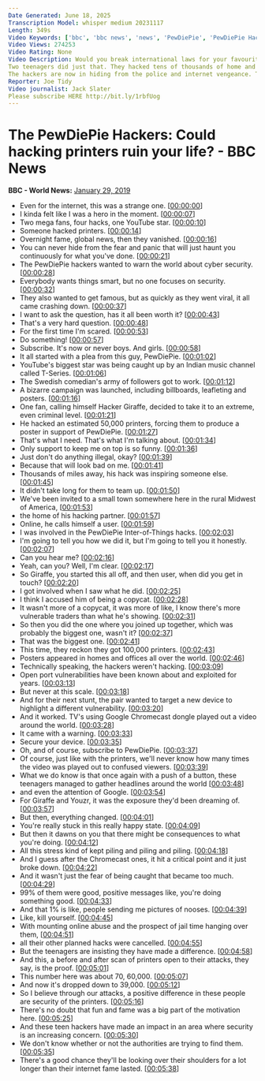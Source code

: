 ```yaml
---
Date Generated: June 18, 2025
Transcription Model: whisper medium 20231117
Length: 349s
Video Keywords: ['bbc', 'bbc news', 'news', 'PewDiePie', 'PewDiePie Hackers', 'hacking printers', 'pewdiepie', 'subscribe to pewdiepie', 'pewdiepie army', 'pewdiepie news', 'pew news', 'news pew', 'pewdiepie tseries', 't series', 'pewdiepie vs t series', 'printer hacking']
Video Views: 274253
Video Rating: None
Video Description: Would you break international laws for your favourite YouTube vlogger?
Two teenagers did just that. They hacked tens of thousands of home and office printers in support of YouTube's biggest star, PewDiePie.
The hackers are now in hiding from the police and internet vengeance. They tell us how they did it, and whether it was worth looking over their shoulders for the rest of their lives.
Reporter: Joe Tidy
Video journalist: Jack Slater
Please subscribe HERE http://bit.ly/1rbfUog
---
```


# The PewDiePie Hackers: Could hacking printers ruin your life? - BBC News
**BBC - World News:** [January 29, 2019](https://www.youtube.com/watch?v=u6UivPFPBiw)
*  Even for the internet, this was a strange one. [[00:00:00](https://www.youtube.com/watch?v=u6UivPFPBiw&t=0.0s)]
*  I kinda felt like I was a hero in the moment. [[00:00:07](https://www.youtube.com/watch?v=u6UivPFPBiw&t=7.36s)]
*  Two mega fans, four hacks, one YouTube star. [[00:00:10](https://www.youtube.com/watch?v=u6UivPFPBiw&t=10.36s)]
*  Someone hacked printers. [[00:00:14](https://www.youtube.com/watch?v=u6UivPFPBiw&t=14.76s)]
*  Overnight fame, global news, then they vanished. [[00:00:16](https://www.youtube.com/watch?v=u6UivPFPBiw&t=16.76s)]
*  You can never hide from the fear and panic that will just haunt you continuously for what you've done. [[00:00:21](https://www.youtube.com/watch?v=u6UivPFPBiw&t=21.240000000000002s)]
*  The PewDiePie hackers wanted to warn the world about cyber security. [[00:00:28](https://www.youtube.com/watch?v=u6UivPFPBiw&t=28.32s)]
*  Everybody wants things smart, but no one focuses on security. [[00:00:32](https://www.youtube.com/watch?v=u6UivPFPBiw&t=32.32s)]
*  They also wanted to get famous, but as quickly as they went viral, it all came crashing down. [[00:00:37](https://www.youtube.com/watch?v=u6UivPFPBiw&t=37.8s)]
*  I want to ask the question, has it all been worth it? [[00:00:43](https://www.youtube.com/watch?v=u6UivPFPBiw&t=43.8s)]
*  That's a very hard question. [[00:00:48](https://www.youtube.com/watch?v=u6UivPFPBiw&t=48.8s)]
*  For the first time I'm scared. [[00:00:53](https://www.youtube.com/watch?v=u6UivPFPBiw&t=53.8s)]
*  Do something! [[00:00:57](https://www.youtube.com/watch?v=u6UivPFPBiw&t=57.04s)]
*  Subscribe. It's now or never boys. And girls. [[00:00:58](https://www.youtube.com/watch?v=u6UivPFPBiw&t=58.04s)]
*  It all started with a plea from this guy, PewDiePie. [[00:01:02](https://www.youtube.com/watch?v=u6UivPFPBiw&t=62.04s)]
*  YouTube's biggest star was being caught up by an Indian music channel called T-Series. [[00:01:06](https://www.youtube.com/watch?v=u6UivPFPBiw&t=66.03999999999999s)]
*  The Swedish comedian's army of followers got to work. [[00:01:12](https://www.youtube.com/watch?v=u6UivPFPBiw&t=72.03999999999999s)]
*  A bizarre campaign was launched, including billboards, leafleting and posters. [[00:01:16](https://www.youtube.com/watch?v=u6UivPFPBiw&t=76.03999999999999s)]
*  One fan, calling himself Hacker Giraffe, decided to take it to an extreme, even criminal level. [[00:01:21](https://www.youtube.com/watch?v=u6UivPFPBiw&t=81.28s)]
*  He hacked an estimated 50,000 printers, forcing them to produce a poster in support of PewDiePie. [[00:01:27](https://www.youtube.com/watch?v=u6UivPFPBiw&t=87.28s)]
*  That's what I need. That's what I'm talking about. [[00:01:34](https://www.youtube.com/watch?v=u6UivPFPBiw&t=94.28s)]
*  Only support to keep me on top is so funny. [[00:01:36](https://www.youtube.com/watch?v=u6UivPFPBiw&t=96.28s)]
*  Just don't do anything illegal, okay? [[00:01:39](https://www.youtube.com/watch?v=u6UivPFPBiw&t=99.28s)]
*  Because that will look bad on me. [[00:01:41](https://www.youtube.com/watch?v=u6UivPFPBiw&t=101.28s)]
*  Thousands of miles away, his hack was inspiring someone else. [[00:01:45](https://www.youtube.com/watch?v=u6UivPFPBiw&t=105.28s)]
*  It didn't take long for them to team up. [[00:01:50](https://www.youtube.com/watch?v=u6UivPFPBiw&t=110.52s)]
*  We've been invited to a small town somewhere here in the rural Midwest of America, [[00:01:53](https://www.youtube.com/watch?v=u6UivPFPBiw&t=113.52s)]
*  the home of his hacking partner. [[00:01:57](https://www.youtube.com/watch?v=u6UivPFPBiw&t=117.52s)]
*  Online, he calls himself a user. [[00:01:59](https://www.youtube.com/watch?v=u6UivPFPBiw&t=119.52s)]
*  I was involved in the PewDiePie Inter-of-Things hacks. [[00:02:03](https://www.youtube.com/watch?v=u6UivPFPBiw&t=123.52s)]
*  I'm going to tell you how we did it, but I'm going to tell you it honestly. [[00:02:07](https://www.youtube.com/watch?v=u6UivPFPBiw&t=127.52000000000001s)]
*  Can you hear me? [[00:02:16](https://www.youtube.com/watch?v=u6UivPFPBiw&t=136.52s)]
*  Yeah, can you? Well, I'm clear. [[00:02:17](https://www.youtube.com/watch?v=u6UivPFPBiw&t=137.52s)]
*  So Giraffe, you started this all off, and then user, when did you get in touch? [[00:02:20](https://www.youtube.com/watch?v=u6UivPFPBiw&t=140.52s)]
*  I got involved when I saw what he did. [[00:02:25](https://www.youtube.com/watch?v=u6UivPFPBiw&t=145.52s)]
*  I think I accused him of being a copycat. [[00:02:28](https://www.youtube.com/watch?v=u6UivPFPBiw&t=148.52s)]
*  It wasn't more of a copycat, it was more of like, I know there's more vulnerable traders than what he's showing. [[00:02:31](https://www.youtube.com/watch?v=u6UivPFPBiw&t=151.52s)]
*  So then you did the one where you joined up together, which was probably the biggest one, wasn't it? [[00:02:37](https://www.youtube.com/watch?v=u6UivPFPBiw&t=157.52s)]
*  That was the biggest one. [[00:02:41](https://www.youtube.com/watch?v=u6UivPFPBiw&t=161.52s)]
*  This time, they reckon they got 100,000 printers. [[00:02:43](https://www.youtube.com/watch?v=u6UivPFPBiw&t=163.52s)]
*  Posters appeared in homes and offices all over the world. [[00:02:46](https://www.youtube.com/watch?v=u6UivPFPBiw&t=166.76000000000002s)]
*  Technically speaking, the hackers weren't hacking. [[00:03:09](https://www.youtube.com/watch?v=u6UivPFPBiw&t=189.76000000000002s)]
*  Open port vulnerabilities have been known about and exploited for years. [[00:03:13](https://www.youtube.com/watch?v=u6UivPFPBiw&t=193.0s)]
*  But never at this scale. [[00:03:18](https://www.youtube.com/watch?v=u6UivPFPBiw&t=198.0s)]
*  And for their next stunt, the pair wanted to target a new device to highlight a different vulnerability. [[00:03:20](https://www.youtube.com/watch?v=u6UivPFPBiw&t=200.0s)]
*  And it worked. TV's using Google Chromecast dongle played out a video around the world. [[00:03:28](https://www.youtube.com/watch?v=u6UivPFPBiw&t=208.0s)]
*  It came with a warning. [[00:03:33](https://www.youtube.com/watch?v=u6UivPFPBiw&t=213.0s)]
*  Secure your device. [[00:03:35](https://www.youtube.com/watch?v=u6UivPFPBiw&t=215.0s)]
*  Oh, and of course, subscribe to PewDiePie. [[00:03:37](https://www.youtube.com/watch?v=u6UivPFPBiw&t=217.0s)]
*  Of course, just like with the printers, we'll never know how many times the video was played out to confused viewers. [[00:03:39](https://www.youtube.com/watch?v=u6UivPFPBiw&t=219.24s)]
*  What we do know is that once again with a push of a button, these teenagers managed to gather headlines around the world [[00:03:48](https://www.youtube.com/watch?v=u6UivPFPBiw&t=228.24s)]
*  and even the attention of Google. [[00:03:54](https://www.youtube.com/watch?v=u6UivPFPBiw&t=234.24s)]
*  For Giraffe and Youzr, it was the exposure they'd been dreaming of. [[00:03:57](https://www.youtube.com/watch?v=u6UivPFPBiw&t=237.24s)]
*  But then, everything changed. [[00:04:01](https://www.youtube.com/watch?v=u6UivPFPBiw&t=241.24s)]
*  You're really stuck in this really happy state. [[00:04:09](https://www.youtube.com/watch?v=u6UivPFPBiw&t=249.24s)]
*  But then it dawns on you that there might be consequences to what you're doing. [[00:04:12](https://www.youtube.com/watch?v=u6UivPFPBiw&t=252.24s)]
*  All this stress kind of kept piling and piling and piling. [[00:04:18](https://www.youtube.com/watch?v=u6UivPFPBiw&t=258.24s)]
*  And I guess after the Chromecast ones, it hit a critical point and it just broke down. [[00:04:22](https://www.youtube.com/watch?v=u6UivPFPBiw&t=262.24s)]
*  And it wasn't just the fear of being caught that became too much. [[00:04:29](https://www.youtube.com/watch?v=u6UivPFPBiw&t=269.24s)]
*  99% of them were good, positive messages like, you're doing something good. [[00:04:33](https://www.youtube.com/watch?v=u6UivPFPBiw&t=273.48s)]
*  And that 1% is like, people sending me pictures of nooses. [[00:04:39](https://www.youtube.com/watch?v=u6UivPFPBiw&t=279.48s)]
*  Like, kill yourself. [[00:04:45](https://www.youtube.com/watch?v=u6UivPFPBiw&t=285.48s)]
*  With mounting online abuse and the prospect of jail time hanging over them, [[00:04:51](https://www.youtube.com/watch?v=u6UivPFPBiw&t=291.48s)]
*  all their other planned hacks were cancelled. [[00:04:55](https://www.youtube.com/watch?v=u6UivPFPBiw&t=295.48s)]
*  But the teenagers are insisting they have made a difference. [[00:04:58](https://www.youtube.com/watch?v=u6UivPFPBiw&t=298.48s)]
*  And this, a before and after scan of printers open to their attacks, they say, is the proof. [[00:05:01](https://www.youtube.com/watch?v=u6UivPFPBiw&t=301.72s)]
*  This number here was about 70, 60,000. [[00:05:07](https://www.youtube.com/watch?v=u6UivPFPBiw&t=307.72s)]
*  And now it's dropped down to 39,000. [[00:05:12](https://www.youtube.com/watch?v=u6UivPFPBiw&t=312.72s)]
*  So I believe through our attacks, a positive difference in these people are security of the printers. [[00:05:16](https://www.youtube.com/watch?v=u6UivPFPBiw&t=316.72s)]
*  There's no doubt that fun and fame was a big part of the motivation here. [[00:05:25](https://www.youtube.com/watch?v=u6UivPFPBiw&t=325.72s)]
*  And these teen hackers have made an impact in an area where security is an increasing concern. [[00:05:30](https://www.youtube.com/watch?v=u6UivPFPBiw&t=330.96000000000004s)]
*  We don't know whether or not the authorities are trying to find them. [[00:05:35](https://www.youtube.com/watch?v=u6UivPFPBiw&t=335.96000000000004s)]
*  There's a good chance they'll be looking over their shoulders for a lot longer than their internet fame lasted. [[00:05:38](https://www.youtube.com/watch?v=u6UivPFPBiw&t=338.96000000000004s)]
